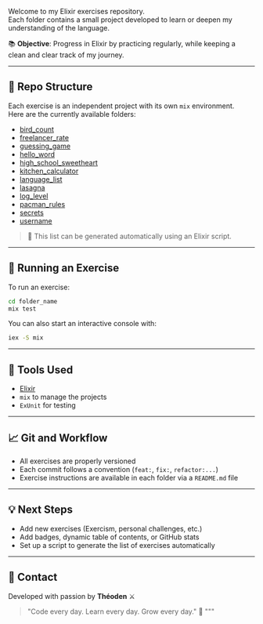 Welcome to my Elixir exercises repository.  
Each folder contains a small project developed to learn or deepen my understanding of the language.

📚 **Objective**: Progress in Elixir by practicing regularly, while keeping a clean and clear track of my journey.

---

## 🚀 Repo Structure

Each exercise is an independent project with its own `mix` environment.  
Here are the currently available folders:

- [bird_count](./bird_count)
- [freelancer_rate](./freelancer_rate)
- [guessing_game](./guessing_game)
- [hello_word](./hello_word)
- [high_school_sweetheart](./high_school_sweetheart)
- [kitchen_calculator](./kitchen_calculator)
- [language_list](./language_list)
- [lasagna](./lasagna)
- [log_level](./log_level)
- [pacman_rules](./pacman_rules)
- [secrets](./secrets)
- [username](./username)

> 🔄 This list can be generated automatically using an Elixir script.

---

## 🧪 Running an Exercise

To run an exercise:

```bash
cd folder_name
mix test
```

You can also start an interactive console with:

```bash
iex -S mix
```

---

## 🧰 Tools Used

- [Elixir](https://elixir-lang.org/)
- `mix` to manage the projects
- `ExUnit` for testing

---

## 📈 Git and Workflow

- All exercises are properly versioned
- Each commit follows a convention (`feat:`, `fix:`, `refactor:...`)
- Exercise instructions are available in each folder via a `README.md` file

---

## 💡 Next Steps

- Add new exercises (Exercism, personal challenges, etc.)
- Add badges, dynamic table of contents, or GitHub stats
- Set up a script to generate the list of exercises automatically

---

## 📣 Contact

Developed with passion by **Théoden** ⚔️  
> "Code every day. Learn every day. Grow every day." 💪
"""

